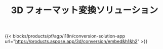﻿---
title: 3D フォーマット変換ソリューション 
weight: 7730
url: /ja/conversion
limit: 
description: 3D ファイルをAutodesk、 Draco 、 Wavefront 、 3D Studioおよび他の多くの形式に変換します
---
{{< blocks/products/pf/agp/i18n/conversion-solution-app url="https://products.aspose.app/3d/conversion/embed&h1&h2" >}} 
